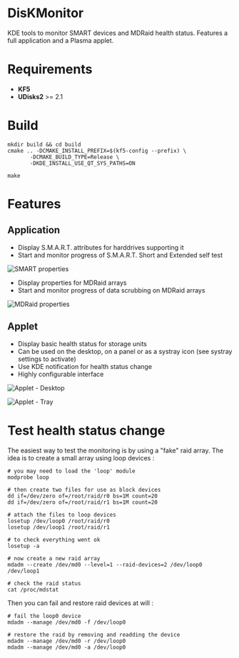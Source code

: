 # DisKMonitor
KDE tools to monitor SMART devices and MDRaid health status. Features a full application and a Plasma applet.

# Requirements
* **KF5**
* **UDisks2** >= 2.1

# Build
    mkdir build && cd build
    cmake .. -DCMAKE_INSTALL_PREFIX=$(kf5-config --prefix) \
           -DCMAKE_BUILD_TYPE=Release \
           -DKDE_INSTALL_USE_QT_SYS_PATHS=ON

    make

# Features

## Application

- Display S.M.A.R.T. attributes for harddrives supporting it
- Start and monitor progress of S.M.A.R.T. Short and Extended self test 

![SMART properties](https://github.com/papylhomme/diskmonitor/blob/gh-pages/screenshots/screenshot2.png)

- Display properties for MDRaid arrays
- Start and monitor progress of data scrubbing on MDRaid arrays

![MDRaid properties](https://github.com/papylhomme/diskmonitor/blob/gh-pages/screenshots/screenshot1.png)

## Applet

- Display basic health status for storage units
- Can be used on the desktop, on a panel or as a systray icon (see systray settings to activate)
- Use KDE notification for health status change
- Highly configurable interface

![Applet - Desktop](https://github.com/papylhomme/diskmonitor/blob/gh-pages/screenshots/applet1.png)

![Applet - Tray](https://github.com/papylhomme/diskmonitor/blob/gh-pages/screenshots/applet2.png)

# Test health status change

The easiest way to test the monitoring is by using a "fake" raid array. The idea is to create a small array
using loop devices :

```
# you may need to load the 'loop' module
modprobe loop

# then create two files for use as block devices
dd if=/dev/zero of=/root/raid/r0 bs=1M count=20
dd if=/dev/zero of=/root/raid/r1 bs=1M count=20

# attach the files to loop devices
losetup /dev/loop0 /root/raid/r0
losetup /dev/loop1 /root/raid/r1

# to check everything went ok
losetup -a

# now create a new raid array
mdadm --create /dev/md0 --level=1 --raid-devices=2 /dev/loop0 /dev/loop1

# check the raid status
cat /proc/mdstat
```

Then you can fail and restore raid devices at will :
```
# fail the loop0 device
mdadm --manage /dev/md0 -f /dev/loop0

# restore the raid by removing and readding the device
mdadm --manage /dev/md0 -r /dev/loop0
mdadm --manage /dev/md0 -a /dev/loop0
```
